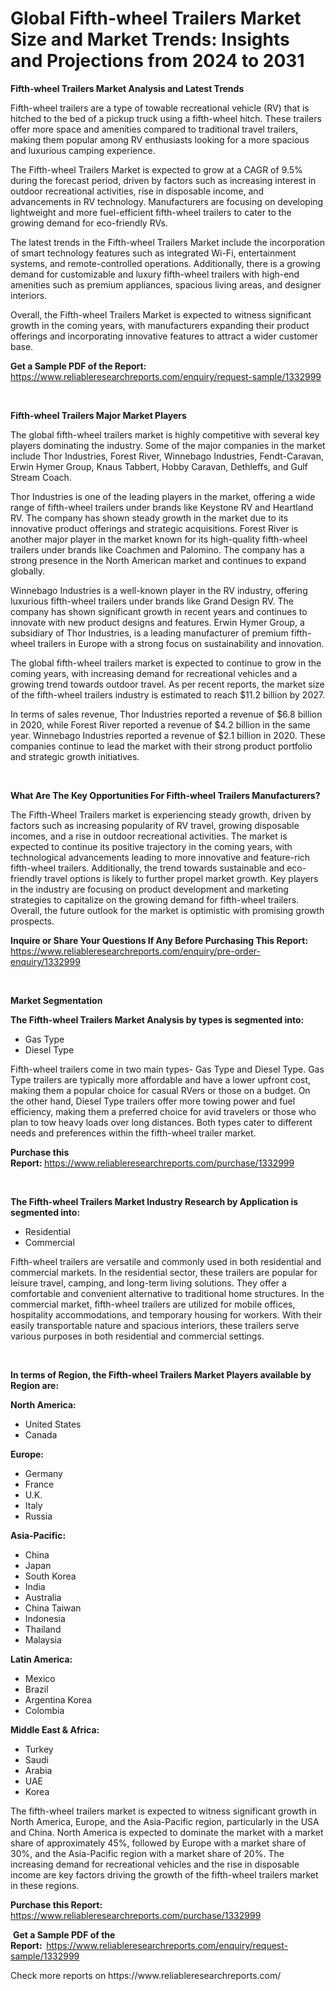 <p><h1>Global Fifth-wheel Trailers Market Size and Market Trends: Insights and Projections from 2024 to 2031</h1></p><p><strong>Fifth-wheel Trailers Market Analysis and Latest Trends</strong></p>
<p><p>Fifth-wheel trailers are a type of towable recreational vehicle (RV) that is hitched to the bed of a pickup truck using a fifth-wheel hitch. These trailers offer more space and amenities compared to traditional travel trailers, making them popular among RV enthusiasts looking for a more spacious and luxurious camping experience.</p><p>The Fifth-wheel Trailers Market is expected to grow at a CAGR of 9.5% during the forecast period, driven by factors such as increasing interest in outdoor recreational activities, rise in disposable income, and advancements in RV technology. Manufacturers are focusing on developing lightweight and more fuel-efficient fifth-wheel trailers to cater to the growing demand for eco-friendly RVs.</p><p>The latest trends in the Fifth-wheel Trailers Market include the incorporation of smart technology features such as integrated Wi-Fi, entertainment systems, and remote-controlled operations. Additionally, there is a growing demand for customizable and luxury fifth-wheel trailers with high-end amenities such as premium appliances, spacious living areas, and designer interiors.</p><p>Overall, the Fifth-wheel Trailers Market is expected to witness significant growth in the coming years, with manufacturers expanding their product offerings and incorporating innovative features to attract a wider customer base.</p></p>
<p><strong>Get a Sample PDF of the Report:&nbsp;</strong> <a href="https://www.reliableresearchreports.com/enquiry/request-sample/1332999">https://www.reliableresearchreports.com/enquiry/request-sample/1332999</a></p>
<p>&nbsp;</p>
<p><strong>Fifth-wheel Trailers Major Market Players</strong></p>
<p><p>The global fifth-wheel trailers market is highly competitive with several key players dominating the industry. Some of the major companies in the market include Thor Industries, Forest River, Winnebago Industries, Fendt-Caravan, Erwin Hymer Group, Knaus Tabbert, Hobby Caravan, Dethleffs, and Gulf Stream Coach.</p><p>Thor Industries is one of the leading players in the market, offering a wide range of fifth-wheel trailers under brands like Keystone RV and Heartland RV. The company has shown steady growth in the market due to its innovative product offerings and strategic acquisitions. Forest River is another major player in the market known for its high-quality fifth-wheel trailers under brands like Coachmen and Palomino. The company has a strong presence in the North American market and continues to expand globally.</p><p>Winnebago Industries is a well-known player in the RV industry, offering luxurious fifth-wheel trailers under brands like Grand Design RV. The company has shown significant growth in recent years and continues to innovate with new product designs and features. Erwin Hymer Group, a subsidiary of Thor Industries, is a leading manufacturer of premium fifth-wheel trailers in Europe with a strong focus on sustainability and innovation.</p><p>The global fifth-wheel trailers market is expected to continue to grow in the coming years, with increasing demand for recreational vehicles and a growing trend towards outdoor travel. As per recent reports, the market size of the fifth-wheel trailers industry is estimated to reach $11.2 billion by 2027.</p><p>In terms of sales revenue, Thor Industries reported a revenue of $6.8 billion in 2020, while Forest River reported a revenue of $4.2 billion in the same year. Winnebago Industries reported a revenue of $2.1 billion in 2020. These companies continue to lead the market with their strong product portfolio and strategic growth initiatives.</p></p>
<p>&nbsp;</p>
<p><strong>What Are The Key Opportunities For Fifth-wheel Trailers Manufacturers?</strong></p>
<p><p>The Fifth-Wheel Trailers market is experiencing steady growth, driven by factors such as increasing popularity of RV travel, growing disposable incomes, and a rise in outdoor recreational activities. The market is expected to continue its positive trajectory in the coming years, with technological advancements leading to more innovative and feature-rich fifth-wheel trailers. Additionally, the trend towards sustainable and eco-friendly travel options is likely to further propel market growth. Key players in the industry are focusing on product development and marketing strategies to capitalize on the growing demand for fifth-wheel trailers. Overall, the future outlook for the market is optimistic with promising growth prospects.</p></p>
<p><strong>Inquire or Share Your Questions If Any Before Purchasing This Report:</strong> <a href="https://www.reliableresearchreports.com/enquiry/pre-order-enquiry/1332999">https://www.reliableresearchreports.com/enquiry/pre-order-enquiry/1332999</a></p>
<p>&nbsp;</p>
<p><strong>Market Segmentation</strong></p>
<p><strong>The Fifth-wheel Trailers Market Analysis by types is segmented into:</strong></p>
<p><ul><li>Gas Type</li><li>Diesel Type</li></ul></p>
<p><p>Fifth-wheel trailers come in two main types- Gas Type and Diesel Type. Gas Type trailers are typically more affordable and have a lower upfront cost, making them a popular choice for casual RVers or those on a budget. On the other hand, Diesel Type trailers offer more towing power and fuel efficiency, making them a preferred choice for avid travelers or those who plan to tow heavy loads over long distances. Both types cater to different needs and preferences within the fifth-wheel trailer market.</p></p>
<p><strong>Purchase this Report:&nbsp;</strong><a href="https://www.reliableresearchreports.com/purchase/1332999">https://www.reliableresearchreports.com/purchase/1332999</a></p>
<p>&nbsp;</p>
<p><strong>The Fifth-wheel Trailers Market Industry Research by Application is segmented into:</strong></p>
<p><ul><li>Residential</li><li>Commercial</li></ul></p>
<p><p>Fifth-wheel trailers are versatile and commonly used in both residential and commercial markets. In the residential sector, these trailers are popular for leisure travel, camping, and long-term living solutions. They offer a comfortable and convenient alternative to traditional home structures. In the commercial market, fifth-wheel trailers are utilized for mobile offices, hospitality accommodations, and temporary housing for workers. With their easily transportable nature and spacious interiors, these trailers serve various purposes in both residential and commercial settings.</p></p>
<p>&nbsp;</p>
<p><strong>In terms of Region, the Fifth-wheel Trailers Market Players available by Region are:</strong></p>
<p>
    <p> <strong> North America: </strong>
        <ul>
            <li>United States</li>
            <li>Canada</li>
        </ul>
        </p> 
    <p> <strong> Europe: </strong>
        <ul>
            <li>Germany</li>
            <li>France</li>
            <li>U.K.</li>
            <li>Italy</li>
            <li>Russia</li>
        </ul>
        </p> 
    <p> <strong> Asia-Pacific: </strong>
        <ul>
            <li>China</li>
            <li>Japan</li>
            <li>South Korea</li>
            <li>India</li>
            <li>Australia</li>
            <li>China Taiwan</li>
            <li>Indonesia</li>
            <li>Thailand</li>
            <li>Malaysia</li>
        </ul>
        </p> 
    <p> <strong> Latin America: </strong>
        <ul>
            <li>Mexico</li>
            <li>Brazil</li>
            <li>Argentina Korea</li>
            <li>Colombia</li>
        </ul>
        </p> 
    <p> <strong> Middle East & Africa: </strong>
        <ul>
            <li>Turkey</li>
            <li>Saudi</li>
            <li>Arabia</li>
            <li>UAE</li>
            <li>Korea</li>
        </ul>
    </p>
    </p>
<p><p>The fifth-wheel trailers market is expected to witness significant growth in North America, Europe, and the Asia-Pacific region, particularly in the USA and China. North America is expected to dominate the market with a market share of approximately 45%, followed by Europe with a market share of 30%, and the Asia-Pacific region with a market share of 20%. The increasing demand for recreational vehicles and the rise in disposable income are key factors driving the growth of the fifth-wheel trailers market in these regions.</p></p>
<p><strong>Purchase this Report: </strong><a href="https://www.reliableresearchreports.com/purchase/1332999">https://www.reliableresearchreports.com/purchase/1332999</a></p>
<p>&nbsp;<strong>Get a Sample PDF of the Report:&nbsp;&nbsp;</strong><a href="https://www.reliableresearchreports.com/enquiry/request-sample/1332999">https://www.reliableresearchreports.com/enquiry/request-sample/1332999</a></p>
<p><strong></strong></p>
<p>Check more reports on https://www.reliableresearchreports.com/</p>